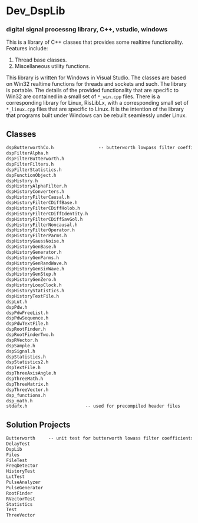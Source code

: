 # Dev_DspLib
### digital signal processng library, C++, vstudio, windows

This is a library of C++ classes that provides some realtime functionality. Features include:
   1. Thread base classes.
   8. Miscellaneous utility functions.

This library is written for Windows in Visual Studio. The classes are based on Win32 realtime functions for threads and sockets and such. The library is portable. The details of the provided functionality that are specific to Win32 are contained in a small set of `*_win.cpp` files. There is a corresponding library for Linux, RisLibLx, with a corresponding small set of `*_linux.cpp` files that are specific to Linux. It is the intention of the library that programs built under Windows can be rebuilt seamlessly under Linux.

## Classes
``` markdown
dspButterworthCo.h                 -- butterworth lowpass filter coefficients
dspFilterAlpha.h
dspFilterButterworth.h
dspFilterFilters.h
dspFilterStatistics.h
dspFunctionObject.h
dspHistory.h
dspHistoryAlphaFilter.h
dspHistoryConverters.h
dspHistoryFilterCausal.h
dspHistoryFilterCDiffBase.h
dspHistoryFilterCDiffHolob.h
dspHistoryFilterCDiffIdentity.h
dspHistoryFilterCDiffSavGol.h
dspHistoryFilterNoncausal.h
dspHistoryFilterOperator.h
dspHistoryFilterParms.h
dspHistoryGaussNoise.h
dspHistoryGenBase.h
dspHistoryGenerator.h
dspHistoryGenParms.h
dspHistoryGenRandWave.h
dspHistoryGenSinWave.h
dspHistoryGenStep.h
dspHistoryGenZero.h
dspHistoryLoopClock.h
dspHistoryStatistics.h
dspHistoryTextFile.h
dspLut.h
dspPdw.h
dspPdwFreeList.h
dspPdwSequence.h
dspPdwTextFile.h
dspRootFinder.h
dspRootFinderTwo.h
dspRVector.h
dspSample.h
dspSignal.h
dspStatistics.h
dspStatistics2.h
dspTextFile.h
dspThreeAxisAngle.h
dspThreeMath.h
dspThreeMatrix.h
dspThreeVector.h
dsp_functions.h
dsp_math.h
stdafx.h                      -- used for precompiled header files
```

## Solution Projects
``` markdown
Butterworth     -- unit test for butterworth lowass filter coefficients
DelayTest
DspLib
Files
FileTest
FreqDetector
HistoryTest
LutTest
PulseAnalyzer
PulseGenerator
RootFinder
RVectorTest
Statistics
Test
ThreeVector
```
 
